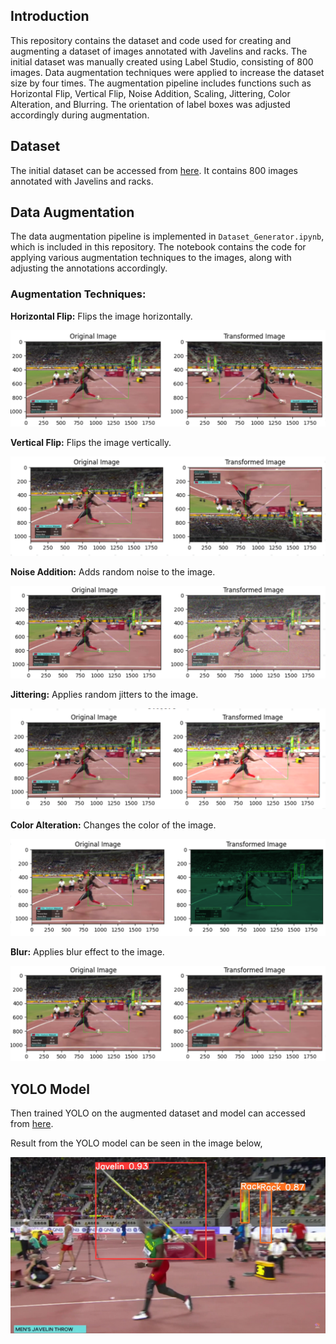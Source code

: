 ## Introduction

This repository contains the dataset and code used for creating and augmenting a dataset of images annotated with Javelins and racks. The initial dataset was manually created using Label Studio, consisting of 800 images. Data augmentation techniques were applied to increase the dataset size by four times. The augmentation pipeline includes functions such as Horizontal Flip, Vertical Flip, Noise Addition, Scaling, Jittering, Color Alteration, and Blurring. The orientation of label boxes was adjusted accordingly during augmentation.

## Dataset

The initial dataset can be accessed from [here](https://drive.google.com/file/d/1Aua_LE0dlsybzCye1RHBhvpQkHfOH_KX/view?usp=sharing). It contains 800 images annotated with Javelins and racks.

## Data Augmentation

The data augmentation pipeline is implemented in `Dataset_Generator.ipynb`, which is included in this repository. The notebook contains the code for applying various augmentation techniques to the images, along with adjusting the annotations accordingly.

### Augmentation Techniques:

**Horizontal Flip:** Flips the image horizontally.

![horizontal flip](./horizontal_flip.png)

**Vertical Flip:** Flips the image vertically.

![vertical flip](./vertical_flip.png)

**Noise Addition:** Adds random noise to the image.

![noise](./noise.png)

**Jittering:** Applies random jitters to the image.

![jitters](./jitters.png)

**Color Alteration:** Changes the color of the image.

![color_change](./color_change.png)

**Blur:** Applies blur effect to the image.

![blur](./blur.png)

## YOLO Model

Then trained YOLO on the augmented dataset and model can accessed from [here](https://drive.google.com/file/d/1QEc2eMhfi-WKVwhhZAETUxegsKjV7xHF/view?usp=sharing).

Result from the YOLO model can be seen in the image below,

![YOLO](./YOLO.png)
